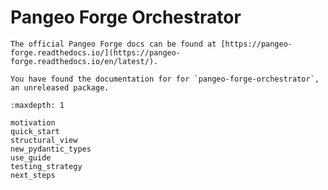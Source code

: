 # Pangeo Forge Orchestrator

```{warning}
The official Pangeo Forge docs can be found at [https://pangeo-forge.readthedocs.io/](https://pangeo-forge.readthedocs.io/en/latest/).

You have found the documentation for for `pangeo-forge-orchestrator`, an unreleased package.
```

```{toctree}
:maxdepth: 1

motivation
quick_start
structural_view
new_pydantic_types
use_guide
testing_strategy
next_steps
```
